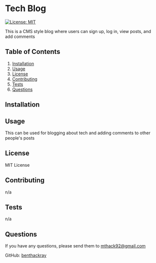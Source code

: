 # Tech Blog
[![License: MIT](https://img.shields.io/badge/License-MIT-yellow.svg)](https://opensource.org/licenses/MIT)

This is a CMS style blog where users can sign up, log in, view posts, and add comments

## Table of Contents
1. [Installation](#installation)
2. [Usage](#usage)
3. [License](#license)
4. [Contributing](#contributing)
5. [Tests](#tests)
6. [Questions](#questions)

## Installation



## Usage

This can be used for blogging about tech and adding comments to other people's posts

## License

MIT License

## Contributing

n/a

## Tests

n/a

## Questions

If you have any questions, please send them to mthack92@gmail.com

GitHub: [benthackray](http:/github.com/benthackray)
